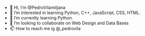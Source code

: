 - 👋 Hi, I’m @PedroVilamitjana
- 👀 I’m interested in learning Python, C++, JavaScript, CSS, HTML.
- 🌱 I’m currently learning Python.
- 💞️ I’m looking to collaborate on Web Design and Data Bases
- 📫 How to reach me ig @_pedrovila 

<!---
PedroVilamitjana/PedroVilamitjana is a ✨ special ✨ repository because its `README.md` (this file) appears on your GitHub profile.
You can click the Preview link to take a look at your changes.
--->
